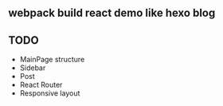 ## webpack build react demo like hexo blog 

## TODO
- MainPage structure
- Sidebar
- Post
- React Router 
- Responsive layout